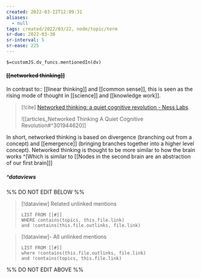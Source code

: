 ```yaml
---
created: 2022-03-22T12:09:31 
aliases:
  - null
tags: created/2022/03/22, node/topic/term
sr-due: 2022-03-30
sr-interval: 5
sr-ease: 225
---
```

`$=customJS.dv_funcs.mentionedIn(dv)`

#### <s class="topic-title">[[networked thinking]]</s>

In contrast to:: [[linear thinking]] and [[common sense]],
this is seen as the rising mode of thought in [[science]] and [[knowledge work]].

> [!cite] [Networked thinking: a quiet cognitive revolution - Ness Labs](https://nesslabs.com/networked-thinking)
> 
> 
> ![[articles_Networked Thinking A Quiet Cognitive Revolution#^301944620]]

In short,
networked thinking is based on divergence (branching out from a concept) and [[emergence]] (bringing branches together into a higher level concept).
Networked thinking is thought to be more similar to how the brain works 
^[Which is similar to [[Nodes in the second brain are an abstraction of our first brain]]]


##### ^dataviews

%% DO NOT EDIT BELOW %%
> [!dataview] Related unlinked mentions
> ```dataview
> LIST FROM [[#]]
> WHERE contains(topics, this.file.link)
> and !contains(this.file.outlinks, file.link)
> ```
 
> [!dataview]- All unlinked mentions
> ```dataview
> LIST FROM [[#]]
> where !contains(this.file.outlinks, file.link)
> and !contains(topics, this.file.link)
> ```

%% DO NOT EDIT ABOVE %%
